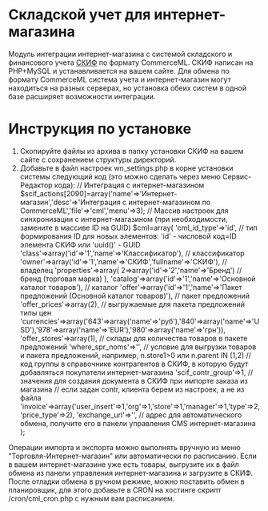 # Складской учет для интернет-магазина
Модуль интеграции интернет-магазина с системой складского и финансового учета <a href="https://www.webnice.biz/online-scif/" target="_blank">СКИФ</a> по формату CommerceML.
СКИФ написан на PHP+MySQL и устанавливается на вашем сайте. Для обмена по формату CommerceML система учета и интернет-магазин могут находиться на разных серверах, но установка обеих систем в одной базе расширяет возможности интеграции.
# Инструкция по установке
1. Скопируйте файлы из архива в папку установки СКИФ на вашем сайте с сохранением структуры директорий.
2. Добавьте в файл настроек wn_settings.php в корне установки системы следующий код (это можно сделать через меню Сервис-Редактор кода):
// Интеграция с интернет-магазином
$scif_actions[2090]=array('name'=>'Интернет-магазин','desc'=>'Интеграция с интернет-магазином по CommerceML','file'=>'cml','menu'=>3);
// Массив настроек для синхронизации с интернет-магазином (при необходимости, замените в массиве ID на GUID)
$cml=array(
'cml_id_type'=>'id', // тип формирования ID для новых элементов: 'id' - числовой код=ID элемента СКИФ или 'uuid()' - GUID
'class'=>array('id'=>'1','name'=>'Классификатор'), // классификатор
'owner'=>array('id'=>'1','name'=>'СКИФ','fullname'=>'СКИФ'), // владелец
'properties'=>array(
 2=>array('id'=>'2','name'=>'Бренд') // бренд (торговая марка)
 ),
'catalog'=>array('id'=>'1','name'=>'Основной каталог товаров'), // каталог
'offer'=>array('id'=>'1','name'=>'Пакет предложений (Основной каталог товаров)'), // пакет предложений
'offer_prices'=>array(2), // выгружаемые для пакета предложений типы цен
'currencies'=>array('643'=>array('name'=>'руб'),'840'=>array('name'=>'USD'),'978'=>array('name'=>'EUR'),'980'=>array('name'=>'грн')),
'offer_stores'=>array(1), // склады для количества товаров в пакете предложений
'where_spr_noms'=>'', // условие для выгрузки товаров и пакета предложений, например, n.store1>0 или n.parent IN (1,2)
// код группы в справочнике контрагентов в СКИФ, в которую будут добавляться покупатели интернет-магазина
'scif_contr_group'=>1,
// значения для создания документа в СКИФ при импорте заказа из магазина
// если задан contr, клиента берем из настроек, а не из файла
'invoice'=>array('user_insert'=>1,'org'=>1,'store'=>1,'manager'=>1,'type'=>2,'price_type'=>2),
'exchange_url'=>'', // адрес для автоматического обмена, получите его в панели управления CMS интернет-магазина
);

Операции импорта и экспорта можно выполнять вручную из меню "Торговля-Интернет-магазин" или автоматически по расписанию.
Если в вашем интернет-магазине уже есть товары, выгрузите их в файл обмена из панели управления интернет-магазина и загрузите в СКИФ.
После отладки обмена в ручном режиме, можно поставить обмен в планировщик, для этого добавьте в CRON на хостинге скрипт /cron/cml_cron.php с нужным вам расписанием.